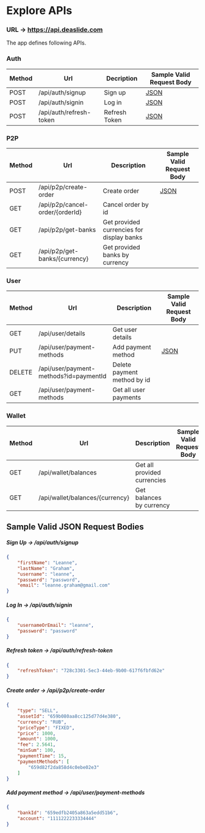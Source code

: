 # Explore APIs

### URL -> https://api.deaslide.com

The app defines following APIs.

### Auth

| Method | Url                     | Decription    | Sample Valid Request Body | 
| ------ |-------------------------|---------------|---------------------------|
| POST   | /api/auth/signup        | Sign up       | [JSON](#signup)           |
| POST   | /api/auth/signin        | Log in        | [JSON](#signin)           |
| POST   | /api/auth/refresh-token | Refresh Token | [JSON](#refresh-token)    |

### P2P

| Method | Url                             | Description                               | Sample Valid Request Body |
|--------|---------------------------------|-------------------------------------------|---------------------------|
| POST   | /api/p2p/create-order           | Create order                              | [JSON](#create-order)     |
| GET    | /api/p2p/cancel-order/{orderId} | Cancel order by id                        |      |
| GET    | /api/p2p/get-banks              | Get provided currencies for display banks |      |
| GET    | /api/p2p/get-banks/{currency}   | Get provided banks by currency            |      |

### User

| Method | Url                                    | Description                 | Sample Valid Request Body |
|--------|----------------------------------------|-----------------------------|--------------------------|
| GET    | /api/user/details                      | Get user details            |                          |
| PUT    | /api/user/payment-methods              | Add payment method          | [JSON](#add-payment)     |
| DELETE | /api/user/payment-methods?id=paymentId | Delete payment method by id |      |
| GET    | /api/user/payment-methods              | Get all user payments       |      |

### Wallet

| Method | Url                             | Description                 | Sample Valid Request Body |
| ------ |---------------------------------|-----------------------------| ------------------------- |
| GET    | /api/wallet/balances            | Get all provided currencies | |
| GET    | /api/wallet/balances/{currency} | Get balances by currency    | |


## Sample Valid JSON Request Bodies

##### <a id="signup">Sign Up -> /api/auth/signup</a>
```json
{
	"firstName": "Leanne",
	"lastName": "Graham",
	"username": "leanne",
	"password": "password",
	"email": "leanne.graham@gmail.com"
}
```

##### <a id="signin">Log In -> /api/auth/signin</a>
```json
{
	"usernameOrEmail": "leanne",
	"password": "password"
}
```
##### <a id="refresh-token">Refresh token -> /api/auth/refresh-token</a>
```json
{
	"refreshToken": "728c3301-5ec3-44eb-9b00-617f6fbfd62e"
}
```

##### <a id="create-order">Create order -> /api/p2p/create-order</a>
```json
{
	"type": "SELL",
	"assetId": "659b080aa8cc125d77d4e380",
	"currency": "RUB",
	"priceType": "FIXED",
	"price": 1000,
	"amount": 1000,
	"fee": 2.5641,
	"minSum": 100,
	"paymentTime": 15, 
	"paymentMethods": [
		"659d82f2da858d4c0ebe02e3"
	]
}
```
##### <a id="add-payment">Add payment method -> /api/user/payment-methods</a>
```json
{
	"bankId": "659edfb2405a863a5edd51b6",
	"account": "1111222233334444"
}
```
